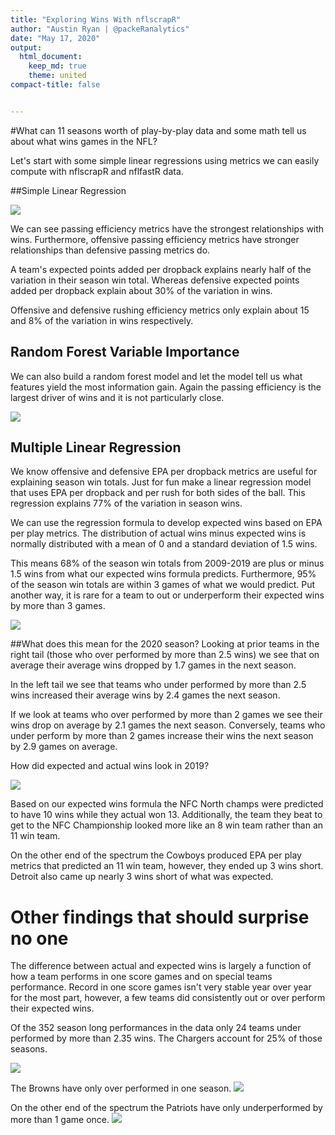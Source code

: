 ```yaml
---
title: "Exploring Wins With nflscrapR"
author: "Austin Ryan | @packeRanalytics"
date: "May 17, 2020"
output:
  html_document:
    keep_md: true
    theme: united
compact-title: false


---
```

#What can 11 seasons worth of play-by-play data and some math tell us about what wins games in the NFL? 

Let's start with some simple linear regressions using metrics we can easily compute with nflscrapR and nflfastR data.

##Simple Linear Regression


![](01_nfl_wins_files/figure-html/unnamed-chunk-2-1.png)<!-- -->

We can see passing efficiency metrics have the strongest relationships with wins. Furthermore, offensive passing efficiency metrics have stronger relationships than defensive passing metrics do. 

A team's expected points added per dropback explains nearly half of the variation in their season win total. Whereas defensive expected points added per dropback explain about 30% of the variation in wins. 

Offensive and defensive rushing efficiency metrics only explain about 15 and 8% of the variation in wins respectively. 




## Random Forest Variable Importance
We can also build a random forest model and let the model tell us what features yield the most information gain. Again the passing efficiency is the largest driver of wins and it is not particularly close.

![](01_nfl_wins_files/figure-html/unnamed-chunk-4-1.png)<!-- -->

## Multiple Linear Regression
We know offensive and defensive EPA per dropback metrics are useful for explaining season win totals. Just for fun make a linear regression model that uses EPA per dropback and per rush for both sides of the ball. This regression explains 77% of the variation in season wins. 

We can use the regression formula to develop expected wins based on EPA per play metrics. The distribution of actual wins minus expected wins is normally distributed with a mean of 0 and a standard deviation of 1.5 wins. 

This means 68% of the season win totals from 2009-2019 are plus or minus 1.5 wins from what our expected wins formula predicts. Furthermore, 95% of the season win totals are within 3 games of what we would predict. Put another way, it is rare for a team to out or underperform their expected wins by more than 3 games.



![](01_nfl_wins_files/figure-html/unnamed-chunk-6-1.png)<!-- -->

##What does this mean for the 2020 season?
Looking at prior teams in the right tail (those who over performed by more than 2.5 wins) we see that on average their average wins dropped by 1.7 games in the next season. 

In the left tail we see that teams who under performed by more than 2.5 wins increased their average wins by 2.4 games the next season. 

If we look at teams who over performed by more than 2 games we see their wins drop on average by 2.1 games the next season. Conversely, teams who under perform by more than 2 games increase their wins the next season by 2.9 games on average.

How did expected and actual wins look in 2019?


![](01_nfl_wins_files/figure-html/unnamed-chunk-8-1.png)<!-- -->

Based on our expected wins formula the NFC North champs were predicted to have 10 wins while they actual won 13. Additionally, the team they beat to get to the NFC Championship looked more like an 8 win team rather than an 11 win team. 

On the other end of the spectrum the Cowboys produced EPA per play metrics that predicted an 11 win team, however, they ended up 3 wins short. Detroit also came up nearly 3 wins short of what was expected.



# Other findings that should surprise no one
The difference between actual and expected wins is largely a function of how a team performs in one score games and on special teams performance. Record in one score games isn't very stable year over year for the most part, however, a few teams did consistently out or over perform their expected wins. 

Of the 352 season long performances in the data only 24 teams under performed by more than 2.35 wins. The Chargers account for 25% of those seasons.

![](01_nfl_wins_files/figure-html/unnamed-chunk-10-1.png)<!-- -->


The Browns have only over performed in one season.
![](01_nfl_wins_files/figure-html/unnamed-chunk-11-1.png)<!-- -->



On the other end of the spectrum the Patriots have only underperformed by more than 1 game once.
![](01_nfl_wins_files/figure-html/unnamed-chunk-12-1.png)<!-- -->
